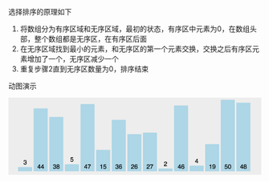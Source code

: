 选择排序的原理如下

1. 将数组分为有序区域和无序区域，最初的状态，有序区中元素为0，在数组头部，整个数组都是无序区，在有序区后面
2. 在无序区域找到最小的元素，和无序区的第一个元素交换，交换之后有序区元素增加了一个，无序区减少一个
3. 重复步骤2直到无序区数量为0，排序结束

动图演示

![selectionSort](./image/selectionSort.gif)